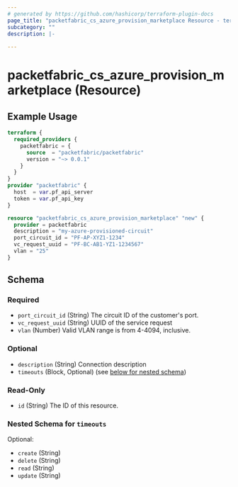 ```yaml
---
# generated by https://github.com/hashicorp/terraform-plugin-docs
page_title: "packetfabric_cs_azure_provision_marketplace Resource - terraform-provider-packetfabric"
subcategory: ""
description: |-
  
---
```


# packetfabric_cs_azure_provision_marketplace (Resource)


## Example Usage

```terraform
terraform {
  required_providers {
    packetfabric = {
      source  = "packetfabric/packetfabric"
      version = "~> 0.0.1"
    }
  }
}
provider "packetfabric" {
  host  = var.pf_api_server
  token = var.pf_api_key
}

resource "packetfabric_cs_azure_provision_marketplace" "new" {
  provider = packetfabric
  description = "my-azure-provisioned-circuit"
  port_circuit_id = "PF-AP-XYZ1-1234"
  vc_request_uuid = "PF-BC-AB1-YZ1-1234567"
  vlan = "25"
}
```


<!-- schema generated by tfplugindocs -->
## Schema

### Required

- `port_circuit_id` (String) The circuit ID of the customer's port.
- `vc_request_uuid` (String) UUID of the service request
- `vlan` (Number) Valid VLAN range is from 4-4094, inclusive.

### Optional

- `description` (String) Connection description
- `timeouts` (Block, Optional) (see [below for nested schema](#nestedblock--timeouts))

### Read-Only

- `id` (String) The ID of this resource.

<a id="nestedblock--timeouts"></a>
### Nested Schema for `timeouts`

Optional:

- `create` (String)
- `delete` (String)
- `read` (String)
- `update` (String)


